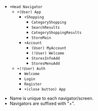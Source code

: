 - `+Head Navigator`
  - `+(User) App`
    - `+Shopping`
      - `CategoryShopping`
      - `SearchResults`
      - `CategoryShoppingResults`
      - `StoreMain`
    - `+Account`
      - `(User) MyAccount`
      - `(!User) Welcome`
      - `StoresInfoAdd`
      - `StoresMenuAdd`
  - `+(!User) Auth`
    - `Welcome`
    - `Login`
    - `Register`
    - `+(close button) App`

* Name is unique to each navigator/screen.
* Navigators are suffixed with "+".
